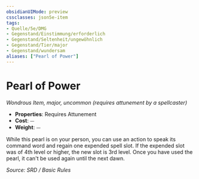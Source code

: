 ```yaml
---
obsidianUIMode: preview
cssclasses: json5e-item
tags:
- Quelle/5e/DMG
- Gegenstand/Einstimmung/erforderlich
- Gegenstand/Seltenheit/ungewöhnlich
- Gegenstand/Tier/major
- Gegenstand/wundersam
aliases: ["Pearl of Power"]
---
```

# Pearl of Power
*Wondrous Item, major, uncommon (requires attunement by a spellcaster)*  

- **Properties**: Requires Attunement
- **Cost**: ⏤
- **Weight**: ⏤

While this pearl is on your person, you can use an action to speak its command word and regain one expended spell slot. If the expended slot was of 4th level or higher, the new slot is 3rd level. Once you have used the pearl, it can't be used again until the next dawn.

*Source: SRD / Basic Rules*